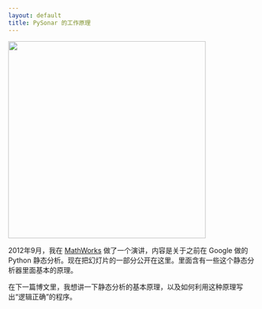 ```yaml
---
layout: default
title: PySonar 的工作原理
---
```


<a href="http://www.yinwang.org/resources/pysonar-slides.png"><img src="http://www.yinwang.org/resources/pysonar-slides.png" width=400></a>

2012年9月，我在 <a href="http://www.mathworks.com">MathWorks</a> 做了一个演讲，内容是关于之前在 Google 做的 Python 静态分析。现在把幻灯片的一部分公开在这里。里面含有一些这个静态分析器里面基本的原理。

在下一篇博文里，我想讲一下静态分析的基本原理，以及如何利用这种原理写出“逻辑正确”的程序。
